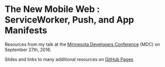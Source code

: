# The New Mobile Web : ServiceWorker, Push, and App Manifests

Resources from my talk at the [Minnesota Developers Conference](http://mdc.ilmservice.com/) (MDC) on September 27th, 2016.

Slides and links to many additional resources on [GitHub Pages](https://callahad.github.io/mdc-newweb)
